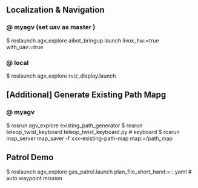 ## Localization & Navigation

### @ myagv (set uav as master )
$ roslaunch agv_explore aibot_bringup.launch livox_hw:=true with_uav:=true


### @ local
$ roslaunch agv_explore rviz_display.launch


## [Additional] Generate Existing Path Mapg

### @ myagv
$ rosrun agv_explore existing_path_generator
$ rosrun teleop_twist_keyboard teleop_twist_keyboard.py # keyboard
$ rosrun map_server map_saver -f xxx-existing-path-map map:=/path_map

## Patrol Demo

$ roslaunch agv_explore gas_patrol.launch plan_file_short_hand:=::.yaml # auto waypoint mission

